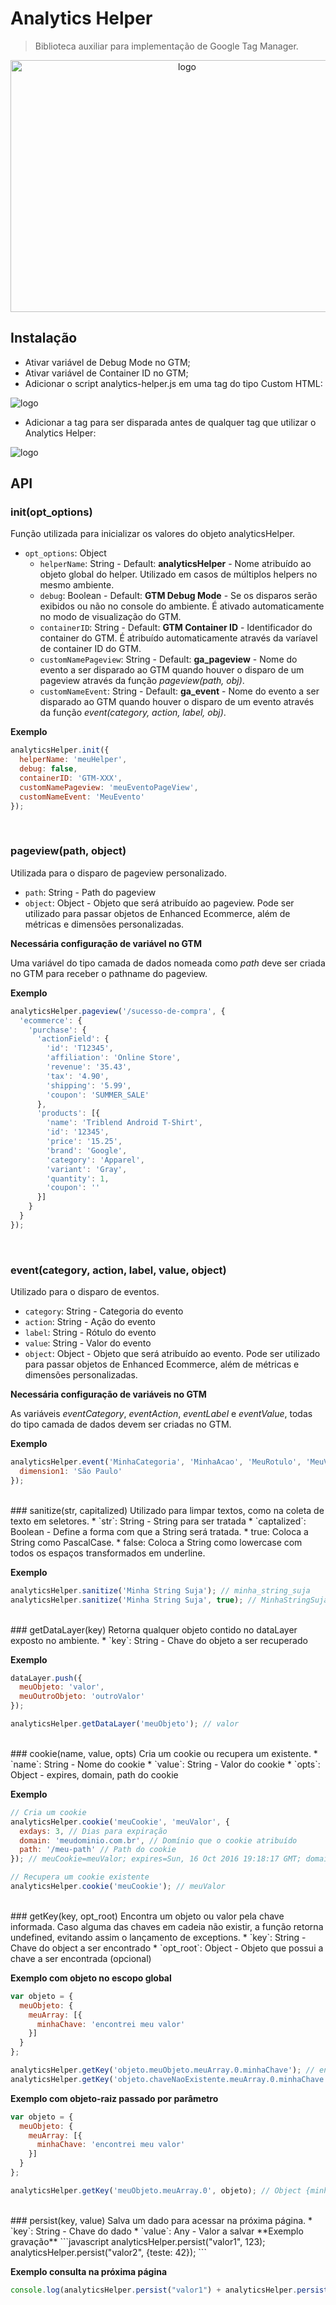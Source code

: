 # Analytics Helper

> Biblioteca auxiliar para implementação de Google Tag Manager.

<p align="center">
  <img src="http://bucket.dp6.io/dp6/analytics-helper/helper-00.png" alt="logo" width="549" height="403"/>
</p>

## Instalação
- Ativar variável de Debug Mode no GTM;
- Ativar variável de Container ID no GTM;
- Adicionar o script analytics-helper.js em uma tag do tipo Custom HTML:
<img src="http://bucket.dp6.io/dp6/analytics-helper/helper-01.png" alt="logo" />

- Adicionar a tag para ser disparada antes de qualquer tag que utilizar o Analytics Helper:
<img src="http://bucket.dp6.io/dp6/analytics-helper/helper-02.png" alt="logo" />

<br/>

## API
### init(opt_options)
Função utilizada para inicializar os valores do objeto analyticsHelper.
 * `opt_options`: Object
   * `helperName`: String - Default: **analyticsHelper** - Nome atribuído ao objeto global do helper. Utilizado em casos de múltiplos helpers no mesmo ambiente. 
   * `debug`: Boolean - Default: **GTM Debug Mode** - Se os disparos serão exibidos ou não no console do ambiente. É ativado automaticamente no modo de visualização do GTM.
   * `containerID`: String - Default: **GTM Container ID** - Identificador do container do GTM. É atribuído automaticamente através da varíavel de container ID do GTM. 
   * `customNamePageview`: String - Default: **ga_pageview** - Nome do evento a ser disparado ao GTM quando houver o disparo de um pageview através da função *pageview(path, obj)*.
   * `customNameEvent`: String - Default: **ga_event** - Nome do evento a ser disparado ao GTM quando houver o disparo de um evento através da função *event(category, action, label, obj)*.

**Exemplo**
```javascript
analyticsHelper.init({
  helperName: 'meuHelper',
  debug: false,
  containerID: 'GTM-XXX',
  customNamePageview: 'meuEventoPageView',
  customNameEvent: 'MeuEvento'
});
```

<br/>
   
### pageview(path, object)
Utilizada para o disparo de pageview personalizado.
 * `path`: String - Path do pageview
 * `object`: Object - Objeto que será atribuído ao pageview. Pode ser utilizado para passar objetos de Enhanced Ecommerce, além de métricas e dimensões personalizadas.

**Necessária configuração de variável no GTM**

Uma variável do tipo camada de dados nomeada como *path* deve ser criada no GTM para receber o pathname do pageview.

**Exemplo**
```javascript
analyticsHelper.pageview('/sucesso-de-compra', {
  'ecommerce': {
    'purchase': {
      'actionField': {
        'id': 'T12345',
        'affiliation': 'Online Store',
        'revenue': '35.43',
        'tax': '4.90',
        'shipping': '5.99',
        'coupon': 'SUMMER_SALE'
      },
      'products': [{                            
        'name': 'Triblend Android T-Shirt',     
        'id': '12345',
        'price': '15.25',
        'brand': 'Google',
        'category': 'Apparel',
        'variant': 'Gray',
        'quantity': 1,
        'coupon': ''                            
      }]
    }
  }
});
```
<br/>

### event(category, action, label, value, object)
Utilizado para o disparo de eventos.
 * `category`: String - Categoria do evento
 * `action`: String - Ação do evento
 * `label`: String - Rótulo do evento
 * `value`: String - Valor do evento
 * `object`: Object - Objeto que será atribuído ao evento. Pode ser utilizado para passar objetos de Enhanced Ecommerce, além de métricas e dimensões personalizadas.
 
**Necessária configuração de variáveis no GTM**

As variáveis *eventCategory*, *eventAction*, *eventLabel* e *eventValue*, todas do tipo camada de dados devem ser criadas no GTM.

**Exemplo**
```javascript
analyticsHelper.event('MinhaCategoria', 'MinhaAcao', 'MeuRotulo', 'MeuValor', {
  dimension1: 'São Paulo'
});
```

<br/>
### sanitize(str, capitalized)
Utilizado para limpar textos, como na coleta de texto em seletores.
* `str`: String - String para ser tratada
* `captalized`: Boolean - Define a forma com que a String será tratada.
	* true: Coloca a String como PascalCase. 
	* false: Coloca a String como lowercase com todos os espaços transformados em underline.

**Exemplo**
```javascript
analyticsHelper.sanitize('Minha String Suja'); // minha_string_suja
analyticsHelper.sanitize('Minha String Suja', true); // MinhaStringSuja
```

<br/>
### getDataLayer(key)
Retorna qualquer objeto contido no dataLayer exposto no ambiente.
 * `key`: String - Chave do objeto a ser recuperado

**Exemplo**
```javascript
dataLayer.push({
  meuObjeto: 'valor',
  meuOutroObjeto: 'outroValor'
});

analyticsHelper.getDataLayer('meuObjeto'); // valor
```

<br/>
### cookie(name, value, opts)
Cria um cookie ou recupera um existente.
 * `name`: String - Nome do cookie 
 * `value`: String - Valor do cookie
 * `opts`: Object - expires, domain, path do cookie

**Exemplo**
```javascript
// Cria um cookie
analyticsHelper.cookie('meuCookie', 'meuValor', {
  exdays: 3, // Dias para expiração
  domain: 'meudominio.com.br', // Domínio que o cookie atribuído
  path: '/meu-path' // Path do cookie
}); // meuCookie=meuValor; expires=Sun, 16 Oct 2016 19:18:17 GMT; domain=meudominio.com.br; path=/meu-path

// Recupera um cookie existente
analyticsHelper.cookie('meuCookie'); // meuValor
```

<br/>
### getKey(key, opt_root)
Encontra um objeto ou valor pela chave informada. Caso alguma das chaves em cadeia não existir, a função retorna undefined, evitando assim o lançamento de exceptions. 
 * `key`: String - Chave do object a ser encontrado 
 * `opt_root`: Object - Objeto que possui a chave a ser encontrada (opcional)

**Exemplo com objeto no escopo global**
```javascript
var objeto = {
  meuObjeto: {
    meuArray: [{
      minhaChave: 'encontrei meu valor'
    }]
  }
};

analyticsHelper.getKey('objeto.meuObjeto.meuArray.0.minhaChave'); // encontrei meu valor
analyticsHelper.getKey('objeto.chaveNaoExistente.meuArray.0.minhaChave'); // undefined
```

**Exemplo com objeto-raiz passado por parâmetro**
```javascript
var objeto = {
  meuObjeto: {
    meuArray: [{
      minhaChave: 'encontrei meu valor'
    }]
  }
};

analyticsHelper.getKey('meuObjeto.meuArray.0', objeto); // Object {minhaChave: "encontrei meu valor"}
```

<br/>
### persist(key, value)
Salva um dado para acessar na próxima página.
 * `key`: String - Chave do dado
 * `value`: Any - Valor a salvar
**Exemplo gravação**
```javascript
analyticsHelper.persist("valor1", 123);
analyticsHelper.persist("valor2", {teste: 42});
```

**Exemplo consulta na próxima página**
```javascript
console.log(analyticsHelper.persist("valor1") + analyticsHelper.persist("valor2"));
```
